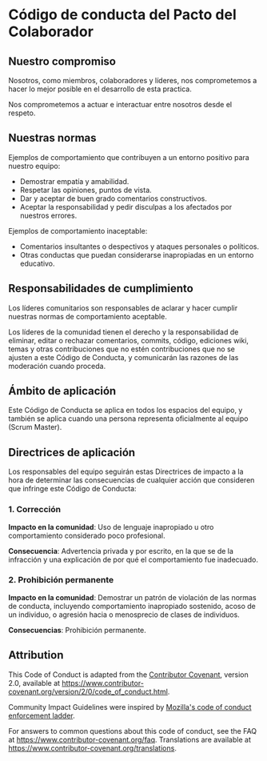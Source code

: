 # Código de conducta del Pacto del Colaborador

## Nuestro compromiso

Nosotros, como miembros, colaboradores y líderes, nos comprometemos a hacer lo mejor posible en el desarrollo de esta practica.

Nos comprometemos a actuar e interactuar entre nosotros desde el respeto.

## Nuestras normas

Ejemplos de comportamiento que contribuyen a un entorno positivo para nuestro equipo:

* Demostrar empatía y amabilidad.
* Respetar las opiniones, puntos de vista.
* Dar y aceptar de buen grado comentarios constructivos.
* Aceptar la responsabilidad y pedir disculpas a los afectados por nuestros errores.

Ejemplos de comportamiento inaceptable:

* Comentarios insultantes o despectivos y ataques personales o políticos.
* Otras conductas que puedan considerarse inapropiadas en un entorno educativo.

## Responsabilidades de cumplimiento

Los líderes comunitarios son responsables de aclarar y hacer cumplir nuestras normas de
comportamiento aceptable.

Los líderes de la comunidad tienen el derecho y la responsabilidad de eliminar, editar o rechazar
comentarios, commits, código, ediciones wiki, temas y otras contribuciones que no estén
contribuciones que no se ajusten a este Código de Conducta, y comunicarán las razones de las
moderación cuando proceda.

## Ámbito de aplicación

Este Código de Conducta se aplica en todos los espacios del equipo, y también se aplica cuando
una persona representa oficialmente al equipo (Scrum Master).

## Directrices de aplicación

Los responsables del equipo seguirán estas Directrices de impacto a la hora de determinar
las consecuencias de cualquier acción que consideren que infringe este Código de Conducta:

### 1. Corrección

**Impacto en la comunidad**: Uso de lenguaje inapropiado u otro comportamiento considerado poco profesional.

**Consecuencia**: Advertencia privada y por escrito, en la que se de la infracción y una explicación de por qué el comportamiento fue inadecuado.

### 2. Prohibición permanente

**Impacto en la comunidad**: Demostrar un patrón de violación de las normas de conducta, incluyendo comportamiento inapropiado sostenido,
acoso de un individuo, o agresión hacia o menosprecio de clases de individuos.

**Consecuencias**: Prohibición permanente.

## Attribution

This Code of Conduct is adapted from the [Contributor Covenant][homepage],
version 2.0, available at
https://www.contributor-covenant.org/version/2/0/code_of_conduct.html.

Community Impact Guidelines were inspired by [Mozilla's code of conduct
enforcement ladder](https://github.com/mozilla/diversity).

[homepage]: https://www.contributor-covenant.org

For answers to common questions about this code of conduct, see the FAQ at
https://www.contributor-covenant.org/faq. Translations are available at
https://www.contributor-covenant.org/translations.
